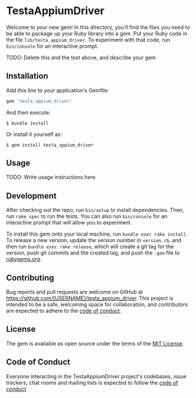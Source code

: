 # TestaAppiumDriver

Welcome to your new gem! In this directory, you'll find the files you need to be able to package up your Ruby library
into a gem. Put your Ruby code in the file `lib/testa_appium_driver`. To experiment with that code, run `bin/console`
for an interactive prompt.

TODO: Delete this and the text above, and describe your gem

## Installation

Add this line to your application's Gemfile:

```ruby
gem 'testa_appium_driver'
```

And then execute:

    $ bundle install

Or install it yourself as:

    $ gem install testa_appium_driver

## Usage

TODO: Write usage instructions here

## Development

After checking out the repo, run `bin/setup` to install dependencies. Then, run `rake spec` to run the tests. You can
also run `bin/console` for an interactive prompt that will allow you to experiment.

To install this gem onto your local machine, run `bundle exec rake install`. To release a new version, update the
version number in `version.rb`, and then run `bundle exec rake release`, which will create a git tag for the version,
push git commits and the created tag, and push the `.gem` file to [rubygems.org](https://rubygems.org).

## Contributing

Bug reports and pull requests are welcome on GitHub at https://github.com/[USERNAME]/testa_appium_driver. This project
is intended to be a safe, welcoming space for collaboration, and contributors are expected to adhere to
the [code of conduct](https://github.com/[USERNAME]/testa_appium_driver/blob/master/CODE_OF_CONDUCT.md).

## License

The gem is available as open source under the terms of the [MIT License](https://opensource.org/licenses/MIT).

## Code of Conduct

Everyone interacting in the TestaAppiumDriver project's codebases, issue trackers, chat rooms and mailing lists is
expected to follow
the [code of conduct](https://github.com/[USERNAME]/testa_appium_driver/blob/master/CODE_OF_CONDUCT.md).
